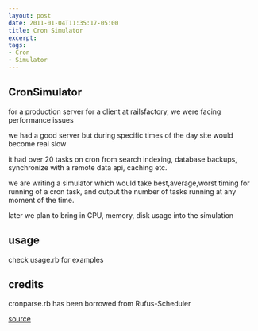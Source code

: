 ```yaml
---
layout: post
date: 2011-01-04T11:35:17-05:00
title: Cron Simulator
excerpt: 
tags:
- Cron
- Simulator
---
```


## CronSimulator ##

for a production server for a client at railsfactory, we were facing performance issues 

we had a good server but during specific times of the day site would become real slow

it had over 20 tasks on cron from search indexing, database backups, synchronize with a remote data api, caching etc.

we are writing a simulator which would take best,average,worst timing for running of a cron task, and output the number of tasks running at any moment of the time.

later we plan to bring in CPU, memory, disk usage into the simulation

usage
-----

check usage.rb for examples

credits
-------

cronparse.rb has been borrowed from Rufus-Scheduler

[source][1]


  [1]: https://github.com/rubygeeks/CronSimulator